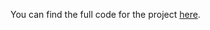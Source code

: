You can find the full code for the project [here](https://github.com/AngeloGalav/SentenceReordering).